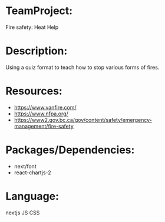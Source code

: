 # TeamProject: 
Fire safety: Heat Help

# Description:
Using a quiz format to teach how to stop various forms of fires.

# Resources:
- https://www.vanfire.com/
- https://www.nfpa.org/
- https://www2.gov.bc.ca/gov/content/safety/emergency-management/fire-safety

# Packages/Dependencies:
- next/font
- react-chartjs-2

# Language:
nextjs
JS
CSS